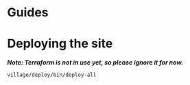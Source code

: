 # Guides

# Deploying the site

**_Note: Terraform is not in use yet, so please ignore it for now._**

    village/deploy/bin/deploy-all

